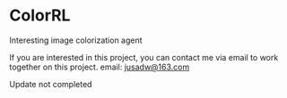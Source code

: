 # ColorRL
Interesting image colorization agent

If you are interested in this project, you can contact me via email to work together on this project.
email: jusadw@163.com

Update not completed
